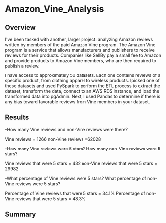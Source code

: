 # Amazon_Vine_Analysis
## Overview
I've been tasked with another, larger project: analyzing Amazon reviews written by members of the paid Amazon Vine program. The Amazon Vine program is a service that allows manufacturers and publishers to receive reviews for their products. Companies like SellBy pay a small fee to Amazon and provide products to Amazon Vine members, who are then required to publish a review.

I have access to approximately 50 datasets. Each one contains reviews of a specific product, from clothing apparel to wireless products. Ipicked one of these datasets and used PySpark to perform the ETL process to extract the dataset, transform the data, connect to an AWS RDS instance, and load the transformed data into pgAdmin. Next, I used Pandas to determine if there is any bias toward favorable reviews from Vine members in your dataset. 

## Results
-How many Vine reviews and non-Vine reviews were there?

Vine reviews = 1266
non-Vine reviews =62028


-How many Vine reviews were 5 stars? How many non-Vine reviews were 5 stars?

Vine reviews that were 5 stars = 432
non-Vine reviews that were 5 stars = 29982


-What percentage of Vine reviews were 5 stars? What percentage of non-Vine reviews were 5 stars?

Percentage of Vine reviews that were 5 stars = 34.1%
Percentage of non-Vine reviews that were 5 stars = 48.3%

## Summary

